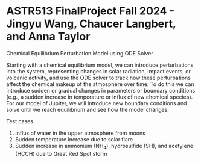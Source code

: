 # ASTR513 FinalProject Fall 2024 - Jingyu Wang, Chaucer Langbert, and Anna Taylor

Chemical Equilibrium Perturbation Model using ODE Solver 

Starting with a chemical equilibrium model, we can introduce perturbations into the system, representing changes in solar radiation, impact events, or volcanic activity, and use the ODE solver to track how these perturbations affect the chemical makeup of the atmosphere over time. To do this we can introduce sudden or gradual changes in parameters or boundary conditions (e.g., a sudden increase in temperature or influx of new chemical species). For our model of Jupiter, we will introduce new boundary conditions and solve until we reach equilibrium and see how the model changes. 

Test cases 
1. Influx of water in the upper atmosphere from moons
2. Sudden temperature increase due to solar flare
3. Sudden increase in ammonium (NH$_4$), hydrosulfide (SH), and acetylene (HCCH) due to Great Red Spot storm 

